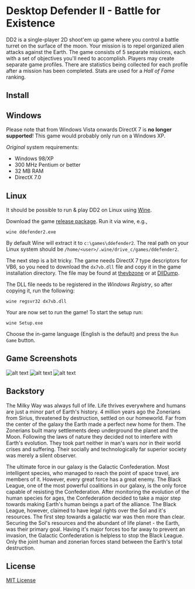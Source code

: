 Desktop Defender II - Battle for Existence
==============================================

DD2 is a single-player 2D shoot'em up game where you control a battle turret on the surface of the moon. Your mission is to repel organized alien attacks against the Earth. The game consists of 5 separate missions, each with a set of objectives you'll need to accomplish. Players may create separate game profiles. There are statistics being collected for each profile after a mission has been completed. Stats are used for a *Hall of Fame* ranking.

## Install

## Windows

Please note that from Windows Vista onwards DirectX 7 is **no longer supported**! This game would probably only run on a Windows XP. 

*Original* system requirements:

 * Windows 98/XP
 * 300 MHz Pentium or better
 * 32 MB RAM
 * DirectX 7.0

## Linux

It should be possible to run & play DD2 on Linux using [Wine](https://www.winehq.org/).

Download the game [release package](https://github.com/kenamick/desktopdefender2/releases). Run it via wine, e.g.,

    wine ddefender2.exe
    
By default Wine will extract it to `c:\games\ddefender2`. The real path on your Linux system should be `/home/<user>/.wine/drive_c/games/ddefender2`. 

The next step is a bit tricky. The game needs DirectX 7 type descriptors for VB6, so you need to download the `dx7vb.dll` file and copy it in the game installation directory. The file may be found at [thevbzone](http://www.thevbzone.com/d_DLL.htm) or at [DllDump](http://www.dlldump.com/download-dll-files_new.php/dllfiles/D/dx7vb.dll/5.03.2600.2180/download.html).

The DLL file needs to be registered in the *Windows Registry*, so after copying it, run the following:

    wine regsvr32 dx7vb.dll

Your are now set to run the game! To start the setup run:

    wine Setup.exe
    
Choose the in-game language (English is the default) and press the `Run Game` button.

## Game Screenshots

![alt text](http://i.imgur.com/UPLz8Gr.jpg "In game #1")
![alt text](http://i.imgur.com/L005keL.jpg "In game #2")
![alt text](http://i.imgur.com/AcHIVVw.jpg "In game #3")

## Backstory

The Milky Way was always full of life. Life thrives everywhere and humans are just a minor part of Earth's history. 4 million years ago the Zonerians from Sirius, threatened by destruction, settled on our homeworld. Far from the center of the galaxy the Earth made a perfect new home for them. The Zonerians built many settlements deep underground the planet and the Moon. Following the laws of nature they decided not to interfere with Earth's evolution. They took part neither in man's wars nor in their world crises and suffering. Their socially and technologically far superior society was merely a silent observer.

The ultimate force in our galaxy is the Galactic Confederation. Most intelligent species, who managed to reach the point of space travel, are members of it. However, every great force has a great enemy. The Black League, one of the most powerful coalitions in our galaxy, is the only force capable of resisting the Confederation. After monitoring the evolution of the human species for ages, the Confederation decided to take a major step towards making Earth's human beings a part of the alliance. The Black League, however, claimed to have legal rights over the Sol and it's resources. The first step towards a galactic war was then more than clear. Securing the Sol's resources and the abundant of life planet - the Earth, was their primary goal. Having it's major forces too far away to prevent an invasion, the Galactic Confederation is helpless to stop the Black League. Only the joint human and zonerian forces stand between the Earth's total destruction.

## License

[MIT License](LICENSE)
